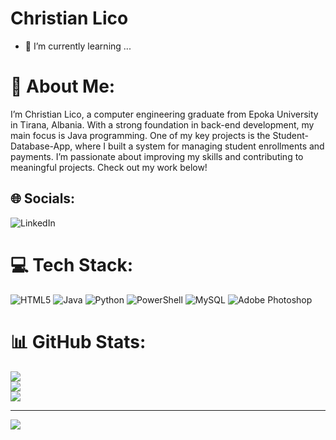 <h1>Christian Lico </h1>


- 🌱 I’m currently learning ...

# 💫 About Me:
I’m Christian Lico, a computer engineering graduate from Epoka University in Tirana, Albania. With a strong foundation in back-end development, my main focus is Java programming. One of my key projects is the Student-Database-App, where I built a system for managing student enrollments and payments. I’m passionate about improving my skills and contributing to meaningful projects. Check out my work below!


## 🌐 Socials:
![LinkedIn](https://img.shields.io/badge/LinkedIn-%230077B5.svg?logo=linkedin&logoColor=white)

# 💻 Tech Stack:
![HTML5](https://img.shields.io/badge/html5-%23E34F26.svg?style=for-the-badge&logo=html5&logoColor=white) ![Java](https://img.shields.io/badge/java-%23ED8B00.svg?style=for-the-badge&logo=openjdk&logoColor=white) ![Python](https://img.shields.io/badge/python-3670A0?style=for-the-badge&logo=python&logoColor=ffdd54) ![PowerShell](https://img.shields.io/badge/PowerShell-%235391FE.svg?style=for-the-badge&logo=powershell&logoColor=white) ![MySQL](https://img.shields.io/badge/mysql-4479A1.svg?style=for-the-badge&logo=mysql&logoColor=white) ![Adobe Photoshop](https://img.shields.io/badge/adobe%20photoshop-%2331A8FF.svg?style=for-the-badge&logo=adobe%20photoshop&logoColor=white)
# 📊 GitHub Stats:
![](https://github-readme-stats.vercel.app/api?username=Christian-Lico&theme=dark&hide_border=false&include_all_commits=false&count_private=false)<br/>
![](https://github-readme-streak-stats.herokuapp.com/?user=Christian-Lico&theme=dark&hide_border=false)<br/>
![](https://github-readme-stats.vercel.app/api/top-langs/?username=Christian-Lico&theme=dark&hide_border=false&include_all_commits=false&count_private=false&layout=compact)

---
[![](https://visitcount.itsvg.in/api?id=Christian-Lico&icon=0&color=0)](https://visitcount.itsvg.in)

<!-- Proudly created with GPRM ( https://gprm.itsvg.in ) -->
